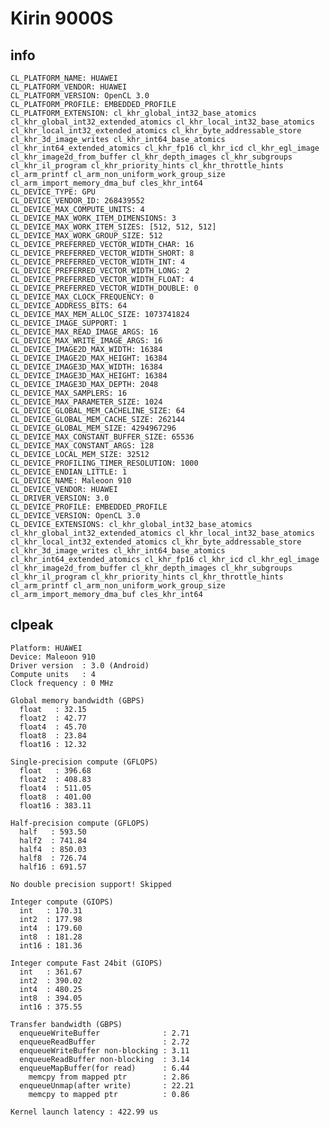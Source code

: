 # Kirin 9000S

## info

```
CL_PLATFORM_NAME: HUAWEI
CL_PLATFORM_VENDOR: HUAWEI
CL_PLATFORM_VERSION: OpenCL 3.0
CL_PLATFORM_PROFILE: EMBEDDED_PROFILE
CL_PLATFORM_EXTENSION: cl_khr_global_int32_base_atomics cl_khr_global_int32_extended_atomics cl_khr_local_int32_base_atomics cl_khr_local_int32_extended_atomics cl_khr_byte_addressable_store cl_khr_3d_image_writes cl_khr_int64_base_atomics cl_khr_int64_extended_atomics cl_khr_fp16 cl_khr_icd cl_khr_egl_image cl_khr_image2d_from_buffer cl_khr_depth_images cl_khr_subgroups cl_khr_il_program cl_khr_priority_hints cl_khr_throttle_hints cl_arm_printf cl_arm_non_uniform_work_group_size cl_arm_import_memory_dma_buf cles_khr_int64
CL_DEVICE_TYPE: GPU
CL_DEVICE_VENDOR_ID: 268439552
CL_DEVICE_MAX_COMPUTE_UNITS: 4
CL_DEVICE_MAX_WORK_ITEM_DIMENSIONS: 3
CL_DEVICE_MAX_WORK_ITEM_SIZES: [512, 512, 512]
CL_DEVICE_MAX_WORK_GROUP_SIZE: 512
CL_DEVICE_PREFERRED_VECTOR_WIDTH_CHAR: 16
CL_DEVICE_PREFERRED_VECTOR_WIDTH_SHORT: 8
CL_DEVICE_PREFERRED_VECTOR_WIDTH_INT: 4
CL_DEVICE_PREFERRED_VECTOR_WIDTH_LONG: 2
CL_DEVICE_PREFERRED_VECTOR_WIDTH_FLOAT: 4
CL_DEVICE_PREFERRED_VECTOR_WIDTH_DOUBLE: 0
CL_DEVICE_MAX_CLOCK_FREQUENCY: 0
CL_DEVICE_ADDRESS_BITS: 64
CL_DEVICE_MAX_MEM_ALLOC_SIZE: 1073741824
CL_DEVICE_IMAGE_SUPPORT: 1
CL_DEVICE_MAX_READ_IMAGE_ARGS: 16
CL_DEVICE_MAX_WRITE_IMAGE_ARGS: 16
CL_DEVICE_IMAGE2D_MAX_WIDTH: 16384
CL_DEVICE_IMAGE2D_MAX_HEIGHT: 16384
CL_DEVICE_IMAGE3D_MAX_WIDTH: 16384
CL_DEVICE_IMAGE3D_MAX_HEIGHT: 16384
CL_DEVICE_IMAGE3D_MAX_DEPTH: 2048
CL_DEVICE_MAX_SAMPLERS: 16
CL_DEVICE_MAX_PARAMETER_SIZE: 1024
CL_DEVICE_GLOBAL_MEM_CACHELINE_SIZE: 64
CL_DEVICE_GLOBAL_MEM_CACHE_SIZE: 262144
CL_DEVICE_GLOBAL_MEM_SIZE: 4294967296
CL_DEVICE_MAX_CONSTANT_BUFFER_SIZE: 65536
CL_DEVICE_MAX_CONSTANT_ARGS: 128
CL_DEVICE_LOCAL_MEM_SIZE: 32512
CL_DEVICE_PROFILING_TIMER_RESOLUTION: 1000
CL_DEVICE_ENDIAN_LITTLE: 1
CL_DEVICE_NAME: Maleoon 910
CL_DEVICE_VENDOR: HUAWEI
CL_DRIVER_VERSION: 3.0
CL_DEVICE_PROFILE: EMBEDDED_PROFILE
CL_DEVICE_VERSION: OpenCL 3.0
CL_DEVICE_EXTENSIONS: cl_khr_global_int32_base_atomics cl_khr_global_int32_extended_atomics cl_khr_local_int32_base_atomics cl_khr_local_int32_extended_atomics cl_khr_byte_addressable_store cl_khr_3d_image_writes cl_khr_int64_base_atomics cl_khr_int64_extended_atomics cl_khr_fp16 cl_khr_icd cl_khr_egl_image cl_khr_image2d_from_buffer cl_khr_depth_images cl_khr_subgroups cl_khr_il_program cl_khr_priority_hints cl_khr_throttle_hints cl_arm_printf cl_arm_non_uniform_work_group_size cl_arm_import_memory_dma_buf cles_khr_int64
```



## clpeak

    Platform: HUAWEI
    Device: Maleoon 910
    Driver version  : 3.0 (Android)
    Compute units   : 4
    Clock frequency : 0 MHz
    
    Global memory bandwidth (GBPS)
      float   : 32.15
      float2  : 42.77
      float4  : 45.70
      float8  : 23.84
      float16 : 12.32
    
    Single-precision compute (GFLOPS)
      float   : 396.68
      float2  : 408.83
      float4  : 511.05
      float8  : 401.00
      float16 : 383.11
    
    Half-precision compute (GFLOPS)
      half   : 593.50
      half2  : 741.84
      half4  : 850.03
      half8  : 726.74
      half16 : 691.57
    
    No double precision support! Skipped
    
    Integer compute (GIOPS)
      int   : 170.31
      int2  : 177.98
      int4  : 179.60
      int8  : 181.28
      int16 : 181.36
    
    Integer compute Fast 24bit (GIOPS)
      int   : 361.67
      int2  : 390.02
      int4  : 480.25
      int8  : 394.05
      int16 : 375.55
    
    Transfer bandwidth (GBPS)
      enqueueWriteBuffer              : 2.71
      enqueueReadBuffer               : 2.72
      enqueueWriteBuffer non-blocking : 3.11
      enqueueReadBuffer non-blocking  : 3.14
      enqueueMapBuffer(for read)      : 6.44
        memcpy from mapped ptr        : 2.86
      enqueueUnmap(after write)       : 22.21
        memcpy to mapped ptr          : 0.86
    
    Kernel launch latency : 422.99 us